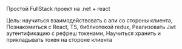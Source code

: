 Простой FullStack проект на .net + react

Цель: 
	научиться взаимодействовать с апи со стороны клиента,
	Познакомиться с React, TS, библиотекой redux,
	Реализовать Jwt аутентификацию с рефреш токенами,
	Научиться хранить и прикладывать токен на стороне клиента
